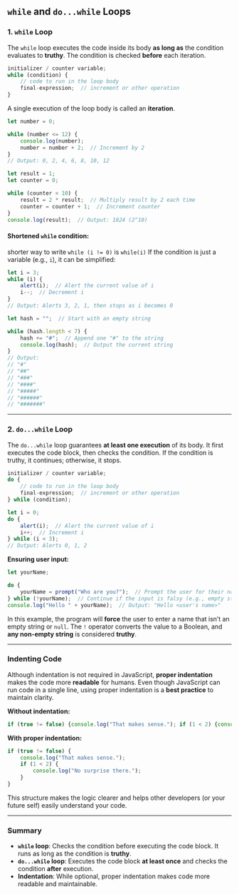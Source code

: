 
## **`while` and `do...while` Loops**

### **1. `while` Loop**

The `while` loop executes the code inside its body **as long as** the condition evaluates to **truthy**. The condition is checked **before** each iteration.

```js
initializer / counter variable;
while (condition) {
    // code to run in the loop body
    final-expression;  // increment or other operation
}
```

A single execution of the loop body is called an **iteration**.

```js
let number = 0;

while (number <= 12) {
    console.log(number);
    number = number + 2;  // Increment by 2
}
// Output: 0, 2, 4, 6, 8, 10, 12
```

```js
let result = 1;
let counter = 0;

while (counter < 10) {
    result = 2 * result;  // Multiply result by 2 each time
    counter = counter + 1;  // Increment counter
}
console.log(result);  // Output: 1024 (2^10)
```

#### **Shortened `while` condition:**

shorter way to write `while (i != 0)`   is  `while(i)`
If the condition is just a variable (e.g., `i`), it can be simplified:

```js
let i = 3;
while (i) {
    alert(i);  // Alert the current value of i
    i--;  // Decrement i
}
// Output: Alerts 3, 2, 1, then stops as i becomes 0
```

```js
let hash = "";  // Start with an empty string

while (hash.length < 7) {
    hash += "#";  // Append one "#" to the string
    console.log(hash);  // Output the current string
}
// Output:
// "#"
// "##"
// "###"
// "####"
// "#####"
// "######"
// "#######"
```

---

### **2. `do...while` Loop**

The `do...while` loop guarantees **at least one execution** of its body. It first executes the code block, then checks the condition. If the condition is truthy, it continues; otherwise, it stops.

```js
initializer / counter variable;
do {
    // code to run in the loop body
    final-expression;  // increment or other operation
} while (condition);
```

```js
let i = 0;
do {
    alert(i);  // Alert the current value of i
    i++;  // Increment i
} while (i < 3);
// Output: Alerts 0, 1, 2
```

**Ensuring user input:**
```js
let yourName;

do {
    yourName = prompt("Who are you?");  // Prompt the user for their name
} while (!yourName);  // Continue if the input is falsy (e.g., empty string)
console.log("Hello " + yourName);  // Output: "Hello <user's name>"
```

In this example, the program will **force** the user to enter a name that isn’t an empty string or `null`. The `!` operator converts the value to a Boolean, and **any non-empty string** is considered **truthy**.

---

### **Indenting Code**

Although indentation is not required in JavaScript, **proper indentation** makes the code more **readable** for humans. Even though JavaScript can run code in a single line, using proper indentation is a **best practice** to maintain clarity.

**Without indentation:**
```js
if (true != false) {console.log("That makes sense."); if (1 < 2) {console.log("No surprise there.");}}
```

**With proper indentation:**
```js
if (true != false) {
    console.log("That makes sense.");
    if (1 < 2) {
        console.log("No surprise there.");
    }
}
```

This structure makes the logic clearer and helps other developers (or your future self) easily understand your code.

---

### **Summary**

- **`while` loop**: Checks the condition before executing the code block. It runs as long as the condition is **truthy**.
- **`do...while` loop**: Executes the code block **at least once** and checks the condition **after** execution.
- **Indentation**: While optional, proper indentation makes code more readable and maintainable.

